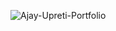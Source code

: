 
![Ajay-Upreti-Portfolio](https://user-images.githubusercontent.com/28973795/127006038-3d6ccc65-c8a4-4737-a815-cff00093a901.png)
